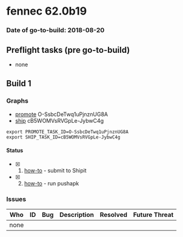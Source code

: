 # fennec 62.0b19

### Date of go-to-build: 2018-08-20

## Preflight tasks (pre go-to-build)
- none

## Build 1  

### Graphs
* [promote](https://tools.taskcluster.net/push-inspector/#/O-SsbcDeTwq1uPjnznUG8A) O-SsbcDeTwq1uPjnznUG8A
* [ship](https://tools.taskcluster.net/push-inspector/#/cB5WOMVsRVGpLe-JybwC4g) cB5WOMVsRVGpLe-JybwC4g
```
export PROMOTE_TASK_ID=O-SsbcDeTwq1uPjnznUG8A
export SHIP_TASK_ID=cB5WOMVsRVGpLe-JybwC4g
```


#### Status
- [x] 1.  [how-to](https://wiki.mozilla.org/Release:Release_Automation_on_Mercurial:Starting_a_Release#Submit_to_Ship_It)  - submit to Shipit
- [x] 2.  [how-to](https://github.com/mozilla-releng/releasewarrior-2.0/blob/master/docs/release-promotion/mobile/howto.md)  - run pushapk

### Issues
| Who                 | ID               | Bug                                                                 | Description                | Resolved                | Future Threat                |
| ------------------- | ---------------- | ------------------------------------------------------------------- | -------------------------- | ----------------------- | ---------------------------- |
| none | | | | | |

